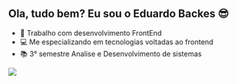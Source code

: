 ## Ola, tudo bem? Eu sou o Eduardo Backes 😎

- 🔭 Trabalho com desenvolvimento FrontEnd
- 💻 Me especializando em tecnologias voltadas ao frontend
- 📚 3° semestre Analise e Desenvolvimento de sistemas


<div> 
  <a href="https://www.linkedin.com/in/eduardo-abne-backes-da-silva-25b90525a" target="_blank"><img src="https://img.shields.io/badge/-LinkedIn-%230077B5?style=for-the-badge&logo=linkedin&logoColor=white" target="_blank"></a> 
  
</div>

